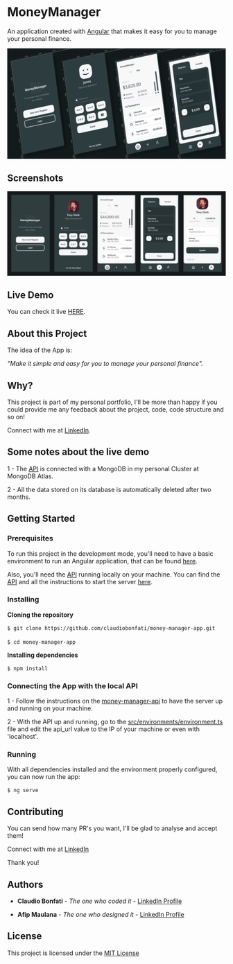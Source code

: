# MoneyManager

An application created with [Angular](https://angular.io/) that makes it easy for you to manage your personal finance.

<img src="src/assets/images/git-image.png" width="914">

## Screenshots

<img src="src/assets/images/git-image2.png" width="914">

## Live Demo

You can check it live [HERE](https://claudiobonfati.github.io/money-manager-app).

## About this Project

The idea of the App is:

_"Make it simple and easy for you to manage your personal finance"._

## Why?

This project is part of my personal portfolio, I'll be more than happy if you could provide me any feedback about the project, code, code structure and so on!

Connect with me at [LinkedIn](https://www.linkedin.com/in/claudiobonfati/).

## Some notes about the live demo

1 - The [API](https://github.com/claudiobonfati/money-manager-api) is connected with a MongoDB in my personal Cluster at MongoDB Atlas. 

2 - All the data stored on its database is automatically deleted after two months.

## Getting Started

### Prerequisites

To run this project in the development mode, you'll need to have a basic environment to run an Angular application, that can be found [here](https://angular.io/guide/setup-local).

Also, you'll need the [API](https://github.com/claudiobonfati/money-manager-api) running locally on your machine. You can find the [API](https://github.com/claudiobonfati/money-manager-api) and all the instructions to start the server [here](https://github.com/claudiobonfati/money-manager-api).

### Installing

**Cloning the repository**

```
$ git clone https://github.com/claudiobonfati/money-manager-app.git

$ cd money-manager-app
```

**Installing dependencies**

```
$ npm install
```

### Connecting the App with the local API

1 - Follow the instructions on the [money-manager-api](https://github.com/claudiobonfati/money-manager-api) to have the server up and running on your machine.

2 - With the API up and running, go to the [src/environments/environment.ts](https://github.com/claudiobonfati/money-manager-app/blob/master/src/environments/environment.ts) file and edit the api_url value to the IP of your machine or even with 'localhost'.

### Running

With all dependencies installed and the environment properly configured, you can now run the app:

```
$ ng serve
```

## Contributing

You can send how many PR's you want, I'll be glad to analyse and accept them!

Connect with me at [LinkedIn](https://www.linkedin.com/in/claudiobonfati/)

Thank you!

## Authors

* **Claudio Bonfati** - *The one who coded it* - [LinkedIn Profile](https://www.linkedin.com/in/claudiobonfati/)

* **Afip Maulana** - *The one who designed it* - [LinkedIn Profile](https://www.linkedin.com/in/afipmaulana/)

## License

This project is licensed under the [MIT License](https://choosealicense.com/licenses/mit/)
